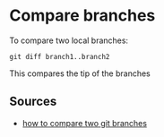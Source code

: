 ﻿# Compare branches

To compare two local branches:

	git diff branch1..branch2

This compares the tip of the branches



## Sources

- [how to compare two git branches](https://devconnected.com/how-to-compare-two-git-branches/)
